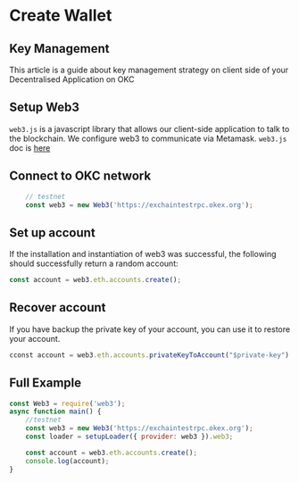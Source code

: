 # Create Wallet
## Key Management
This article is a guide about key management strategy on client side of your Decentralised Application on OKC

## Setup Web3
`web3.js` is a javascript library that allows our client-side application to talk to the blockchain. We configure web3 to communicate via Metamask.
`web3.js` doc is [here](https://web3js.readthedocs.io/en/v1.2.2/getting-started.html#adding-web3-js)

## Connect to OKC network
```javascript
    // testnet
    const web3 = new Web3('https://exchaintestrpc.okex.org');
```

## Set up account
If the installation and instantiation of web3 was successful, the following should successfully return a random account:
```javascript
const account = web3.eth.accounts.create();
```

## Recover account
If you have backup the private key of your account, you can use it to restore your account.
```javascript
cconst account = web3.eth.accounts.privateKeyToAccount("$private-key")
```

## Full Example
```javascript
const Web3 = require('web3');
async function main() {
    //testnet
    const web3 = new Web3('https://exchaintestrpc.okex.org');
    const loader = setupLoader({ provider: web3 }).web3;

    const account = web3.eth.accounts.create();
    console.log(account);
}
```
